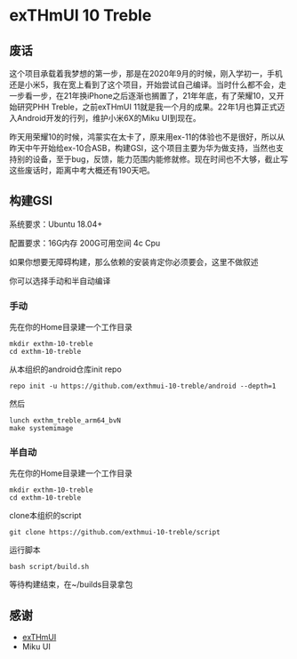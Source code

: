 # exTHmUI 10 Treble

## 废话
这个项目承载着我梦想的第一步，那是在2020年9月的时候，刚入学初一，手机还是小米5，我在宽上看到了这个项目，开始尝试自己编译。当时什么都不会，走一步看一步，在21年换iPhone之后逐渐也搁置了，21年年底，有了荣耀10，又开始研究PHH Treble，之前exTHmUI 11就是我一个月的成果。22年1月也算正式迈入Android开发的行列，维护小米6X的Miku UI到现在。

昨天用荣耀10的时候，鸿蒙实在太卡了，原来用ex-11的体验也不是很好，所以从昨天中午开始给ex-10合ASB，构建GSI，这个项目主要为华为做支持，当然也支持别的设备，至于bug，反馈，能力范围内能修就修。现在时间也不大够，截止写这些废话时，距离中考大概还有190天吧。

## 构建GSI
系统要求：Ubuntu 18.04+

配置要求：16G内存 200G可用空间 4c Cpu

如果你想要无障碍构建，那么依赖的安装肯定你必须要会，这里不做叙述

你可以选择手动和半自动编译

### 手动
先在你的Home目录建一个工作目录
```
mkdir exthm-10-treble
cd exthm-10-treble
```
从本组织的android仓库init repo
```
repo init -u https://github.com/exthmui-10-treble/android --depth=1
```
然后
```
lunch exthm_treble_arm64_bvN
make systemimage
```

### 半自动
先在你的Home目录建一个工作目录
```
mkdir exthm-10-treble
cd exthm-10-treble
```
clone本组织的script
```
git clone https://github.com/exthmui-10-treble/script
```
运行脚本
```
bash script/build.sh
```

等待构建结束，在~/builds目录拿包

## 感谢
- [exTHmUI](https://github.com/exthmui-legacy)
- Miku UI
